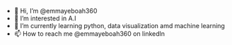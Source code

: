 - 👋 Hi, I’m @emmayeboah360
- 👀 I’m interested in A.I
- 🌱 I’m currently learning python, data visualization amd machine learning
- 📫 How to reach me @emmayeboah360 on linkedln

<!---
emmayeboah360/emmayeboah360 is a ✨ special ✨ repository because its `README.md` (this file) appears on your GitHub profile.
You can click the Preview link to take a look at your changes.
--->
